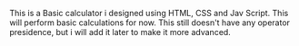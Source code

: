 This is a Basic calculator i designed using HTML, CSS and Jav Script. This will perform basic calculations for now. This still doesn't have any operator presidence, but i will add it later to make it more advanced.

